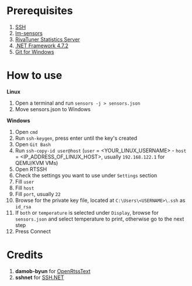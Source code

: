 # Prerequisites
1. <a href="https://www.ubuntupit.com/how-to-install-configure-and-enable-ssh-service-in-linux/">SSH</a>
2. <a href="https://linoxide.com/install-lm-sensors-linux/">lm-sensors</a>
3. <a href="https://www.guru3d.com/files-details/rtss-rivatuner-statistics-server-download.html" target="_blank">RivaTuner Statistics Server</a>
4. <a href="https://dotnet.microsoft.com/download/dotnet-framework/thank-you/net472-web-installer" target="_blank">.NET Framework 4.7.2</a>
5. <a href="https://gitforwindows.org/">Git for Windows</a>

# How to use
<b>Linux</b>
1. Open a terminal and run `sensors -j > sensors.json`
2. Move sensors.json to Windows

<b>Windows</b>
1. Open `cmd`
2. Run `ssh-keygen`, press enter until the key's created
3. Open `Git Bash`
4. Run `ssh-copy-id user@host` (`user` = <YOUR_LINUX_USERNAME> - `host` = <IP_ADDRESS_OF_LINUX_HOST>, usually `192.168.122.1` for QEMU/KVM VMs)
5. Open RTSSH
6. Check the settings you want to use under `Settings` section
7. Fill `user`
8. Fill `host`
9. Fill `port`, usually `22`
10. Browse for the private key file, located at `C:\Users\<USERNAME>\.ssh` as `id_rsa`
11. If `both` or `temperature` is selected under `Display`, browse for `sensors.json` and select temperature to print, otherwise go to the next step
12. Press Connect

# Credits
1. <b>damob-byun</b> for <a href="https://github.com/damob-byun/OpenRtssText" target="_blank">OpenRtssText</a> 
2. <b>sshnet</b> for <a href="https://github.com/sshnet/SSH.NET/" target="_blank">SSH.NET</a>
